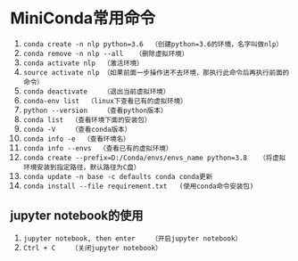 # MiniConda常用命令

1. `conda create -n nlp python=3.6  （创建python=3.6的环境，名字叫做nlp）`
2. `conda remove -n nlp --all   （删除虚拟环境）`
3. `conda activate nlp  （激活环境）`
4. `source activate nlp （如果前面一步操作进不去环境，那执行此命令后再执行前面的命令）`
5. `conda deactivate    （退出当前虚拟环境）`
6. `conda-env list  （linux下查看已有的虚拟环境）`
7. `python --version    （查看python版本）`
8. `conda list  （查看环境下面的安装包）`
9. `conda -V    （查看conda版本）`
10. `conda info -e  （查看环境名）`
11. `conda info --envs  （查看已有的虚拟环境）`
12. `conda create --prefix=D:/Conda/envs/envs_name python=3.8   （将虚拟环境安装到指定路径，默认路径为C盘）`
13. `conda update -n base -c defaults conda conda更新`
14. `conda install --file requirement.txt   (使用conda命令安装包)`

## jupyter notebook的使用

1. `jupyter notebook, then enter    （开启jupyter notebook）`
2. `Ctrl + C    （关闭jupyter notebook）`
